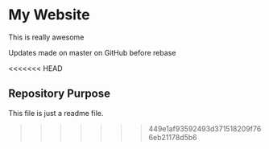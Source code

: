 # My Website

This is really awesome

Updates made on master on GitHub before rebase

<<<<<<< HEAD
## Repository Purpose


This file is just a readme file.
>>>>>>> 449e1af93592493d371518209f766eb21178d5b6
